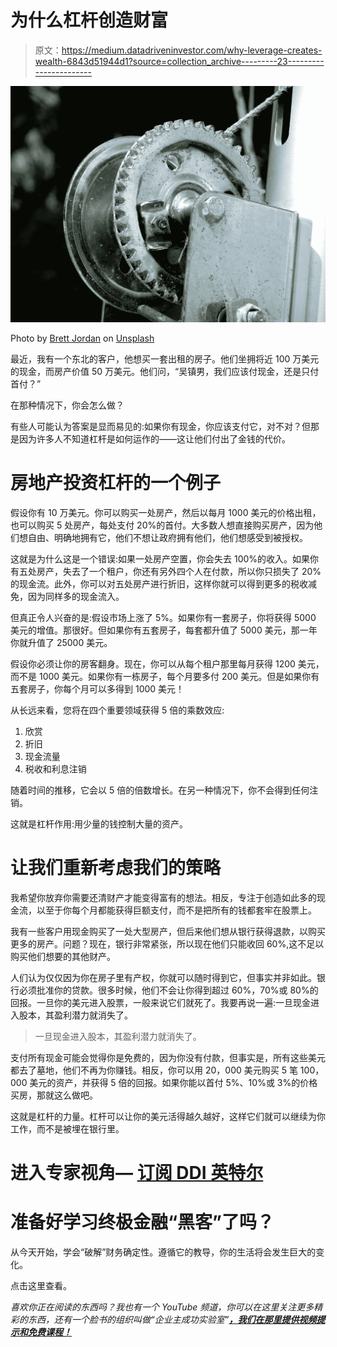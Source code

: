# 为什么杠杆创造财富

> 原文：<https://medium.datadriveninvestor.com/why-leverage-creates-wealth-6843d51944d1?source=collection_archive---------23----------------------->

![](img/1898745b0efcad25076043b163642f40.png)

Photo by [Brett Jordan](https://unsplash.com/@brett_jordan?utm_source=medium&utm_medium=referral) on [Unsplash](https://unsplash.com?utm_source=medium&utm_medium=referral)

最近，我有一个东北的客户，他想买一套出租的房子。他们坐拥将近 100 万美元的现金，而房产价值 50 万美元。他们问，“吴镇男，我们应该付现金，还是只付首付？”

在那种情况下，你会怎么做？

有些人可能认为答案是显而易见的:如果你有现金，你应该支付它，对不对？但那是因为许多人不知道杠杆是如何运作的——这让他们付出了金钱的代价。

# 房地产投资杠杆的一个例子

假设你有 10 万美元。你可以购买一处房产，然后以每月 1000 美元的价格出租，也可以购买 5 处房产，每处支付 20%的首付。大多数人想直接购买房产，因为他们想自由、明确地拥有它，他们不想让政府拥有他们，他们想感受到被授权。

这就是为什么这是一个错误:如果一处房产空置，你会失去 100%的收入。如果你有五处房产，失去了一个租户，你还有另外四个人在付款，所以你只损失了 20%的现金流。此外，你可以对五处房产进行折旧，这样你就可以得到更多的税收减免，因为同样多的现金流入。

但真正令人兴奋的是:假设市场上涨了 5%。如果你有一套房子，你将获得 5000 美元的增值。那很好。但如果你有五套房子，每套都升值了 5000 美元，那一年你就升值了 25000 美元。

假设你必须让你的房客翻身。现在，你可以从每个租户那里每月获得 1200 美元，而不是 1000 美元。如果你有一栋房子，每个月要多付 200 美元。但是如果你有五套房子，你每个月可以多得到 1000 美元！

从长远来看，您将在四个重要领域获得 5 倍的乘数效应:

1.  欣赏
2.  折旧
3.  现金流量
4.  税收和利息注销

随着时间的推移，它会以 5 倍的倍数增长。在另一种情况下，你不会得到任何注销。

这就是杠杆作用:用少量的钱控制大量的资产。

# 让我们重新考虑我们的策略

我希望你放弃你需要还清财产才能变得富有的想法。相反，专注于创造如此多的现金流，以至于你每个月都能获得巨额支付，而不是把所有的钱都套牢在股票上。

我有一些客户用现金购买了一处大型房产，但后来他们想从银行获得退款，以购买更多的房产。问题？现在，银行非常紧张，所以现在他们只能收回 60%,这不足以购买他们想要的其他财产。

人们认为仅仅因为你在房子里有产权，你就可以随时得到它，但事实并非如此。银行必须批准你的贷款。很多时候，他们不会让你得到超过 60%，70%或 80%的回报。一旦你的美元进入股票，一般来说它们就死了。我要再说一遍:一旦现金进入股本，其盈利潜力就消失了。

> 一旦现金进入股本，其盈利潜力就消失了。

支付所有现金可能会觉得你是免费的，因为你没有付款，但事实是，所有这些美元都去了墓地，他们不再为你赚钱。相反，你可以用 20，000 美元购买 5 笔 100，000 美元的资产，并获得 5 倍的回报。如果你能以首付 5%、10%或 3%的价格买房，那就这么做吧。

这就是杠杆的力量。杠杆可以让你的美元活得越久越好，这样它们就可以继续为你工作，而不是被埋在银行里。

# **进入专家视角—** [**订阅 DDI 英特尔**](https://datadriveninvestor.com/ddi-intel)

# 准备好学习终极金融“黑客”了吗？

从今天开始，学会“破解”财务确定性。遵循它的教导，你的生活将会发生巨大的变化。

点击这里查看。

*喜欢你正在阅读的东西吗？我也有一个 YouTube 频道，你可以在这里关注更多精彩的东西，还有一个脸书的组织叫做“企业主成功实验室”***[***，我们在那里提供视频提示和免费课程！***](http://bit.ly/BOSLGroup)**